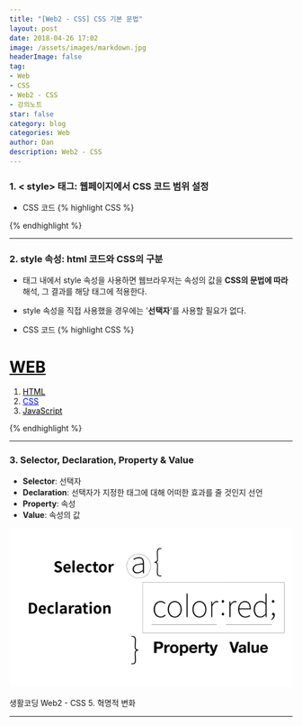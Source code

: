 ```yaml
---
title: "[Web2 - CSS] CSS 기본 문법"
layout: post
date: 2018-04-26 17:02
image: /assets/images/markdown.jpg
headerImage: false
tag:
- Web
- CSS
- Web2 - CSS
- 강의노트
star: false
category: blog
categories: Web
author: Dan
description: Web2 - CSS
---
```

### 1. < style> 태그: 웹페이지에서 CSS 코드 범위 설정

* CSS 코드
{% highlight CSS %}
<!-- 모든 a 태그 색 black로 변경 -->
<style>
  a {
    color: black;
  }
</style>
{% endhighlight %}

---
### 2. style 속성: html 코드와 CSS의 구분

* 태그 내에서 style 속성을 사용하면 웹브라우저는 속성의 값을 **CSS의 문법에 따라** 해석, 그 결과를 해당 태그에 적용한다.
* style 속성을 직접 사용했을 경우에는 '**선택자**'를 사용할 필요가 없다.

* CSS 코드
{% highlight CSS %}
<!-- 'CSS'의 글자 색만 blue로 변경 -->
<h1><a href="index.html">WEB</a></h1>
<ol>
  <li><a href="1.html">HTML</a></li>
  <li><a href="2.html" style="color:blue">CSS</a></li>
  <li><a href="3.html">JavaScript</a></li>
</ol>
{% endhighlight %}

---
### 3. Selector, Declaration, Property & Value

* **Selector**: 선택자
* **Declaration**: 선택자가 지정한 태그에 대해 어떠한 효과를 줄 것인지 선언
* **Property**: 속성
* **Value**: 속성의 값

![Markdowm Image][1]
<figcaption class="caption">생활코딩 Web2 - CSS 5. 혁명적 변화</figcaption>


---
[1]: /assets/images/스크린샷10.jpg
